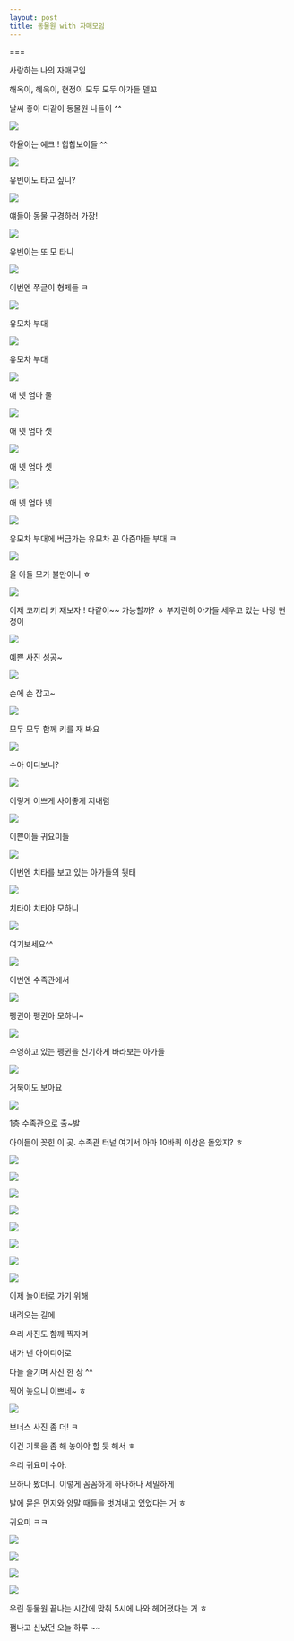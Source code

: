 ```yaml
---
layout: post
title: 동물원 with 자매모임
---
```

===

사랑하는 나의 자매모임

해옥이, 혜욱이, 현정이 모두 모두 아가들 델꼬

날씨 좋아 다같이 동물원 나들이 ^^

![](https://dl.dropboxusercontent.com/u/9792864/150428%20%EB%8F%99%EB%AC%BC%EC%9B%90%20with%20%EC%A7%80%EB%82%98%2C%20%ED%95%98%EC%9C%A8%2C%20%EC%88%98%EC%95%84/DSC00404.JPG)

하율이는 예크 ! 힙합보이들 ^^

![](https://dl.dropboxusercontent.com/u/9792864/150428%20%EB%8F%99%EB%AC%BC%EC%9B%90%20with%20%EC%A7%80%EB%82%98%2C%20%ED%95%98%EC%9C%A8%2C%20%EC%88%98%EC%95%84/DSC00405.JPG)

유빈이도 타고 싶니?

![](https://dl.dropboxusercontent.com/u/9792864/150428%20%EB%8F%99%EB%AC%BC%EC%9B%90%20with%20%EC%A7%80%EB%82%98%2C%20%ED%95%98%EC%9C%A8%2C%20%EC%88%98%EC%95%84/DSC00408.JPG)

얘들아 동물 구경하러 가장!

![](https://dl.dropboxusercontent.com/u/9792864/150428%20%EB%8F%99%EB%AC%BC%EC%9B%90%20with%20%EC%A7%80%EB%82%98%2C%20%ED%95%98%EC%9C%A8%2C%20%EC%88%98%EC%95%84/IMG_3269.JPG)

유빈이는 또 모 타니

![](https://dl.dropboxusercontent.com/u/9792864/150428%20%EB%8F%99%EB%AC%BC%EC%9B%90%20with%20%EC%A7%80%EB%82%98%2C%20%ED%95%98%EC%9C%A8%2C%20%EC%88%98%EC%95%84/DSC00409.JPG)

이번엔 쭈글이 형제들 ㅋ

![](https://dl.dropboxusercontent.com/u/9792864/150428%20%EB%8F%99%EB%AC%BC%EC%9B%90%20with%20%EC%A7%80%EB%82%98%2C%20%ED%95%98%EC%9C%A8%2C%20%EC%88%98%EC%95%84/DSC00411.JPG)

유모차 부대

![](https://dl.dropboxusercontent.com/u/9792864/150428%20%EB%8F%99%EB%AC%BC%EC%9B%90%20with%20%EC%A7%80%EB%82%98%2C%20%ED%95%98%EC%9C%A8%2C%20%EC%88%98%EC%95%84/IMG_3271.JPG)

유모차 부대

![](https://dl.dropboxusercontent.com/u/9792864/150428%20%EB%8F%99%EB%AC%BC%EC%9B%90%20with%20%EC%A7%80%EB%82%98%2C%20%ED%95%98%EC%9C%A8%2C%20%EC%88%98%EC%95%84/IMG_3276.JPG)

애 넷 엄마 둘

![](https://dl.dropboxusercontent.com/u/9792864/150428%20%EB%8F%99%EB%AC%BC%EC%9B%90%20with%20%EC%A7%80%EB%82%98%2C%20%ED%95%98%EC%9C%A8%2C%20%EC%88%98%EC%95%84/IMG_3278.JPG)

애 넷 엄마 셋

![](https://dl.dropboxusercontent.com/u/9792864/150428%20%EB%8F%99%EB%AC%BC%EC%9B%90%20with%20%EC%A7%80%EB%82%98%2C%20%ED%95%98%EC%9C%A8%2C%20%EC%88%98%EC%95%84/DSC00413.JPG)

애 넷 엄마 셋

![](https://dl.dropboxusercontent.com/u/9792864/150428%20%EB%8F%99%EB%AC%BC%EC%9B%90%20with%20%EC%A7%80%EB%82%98%2C%20%ED%95%98%EC%9C%A8%2C%20%EC%88%98%EC%95%84/DSC00414.JPG)

애 넷 엄마 넷

![](https://dl.dropboxusercontent.com/u/9792864/150428%20%EB%8F%99%EB%AC%BC%EC%9B%90%20with%20%EC%A7%80%EB%82%98%2C%20%ED%95%98%EC%9C%A8%2C%20%EC%88%98%EC%95%84/DSC00415.JPG)

유모차 부대에 버금가는 유모차 끈 아줌마들 부대 ㅋ

![](https://dl.dropboxusercontent.com/u/9792864/150428%20%EB%8F%99%EB%AC%BC%EC%9B%90%20with%20%EC%A7%80%EB%82%98%2C%20%ED%95%98%EC%9C%A8%2C%20%EC%88%98%EC%95%84/DSC00418.JPG)

울 아들 모가 불만이니 ㅎ

![](https://dl.dropboxusercontent.com/u/9792864/150428%20%EB%8F%99%EB%AC%BC%EC%9B%90%20with%20%EC%A7%80%EB%82%98%2C%20%ED%95%98%EC%9C%A8%2C%20%EC%88%98%EC%95%84/IMG_3280.JPG)

이제 코끼리 키 재보자 ! 다같이~~ 가능할까? ㅎ 
부지런히 아가들 세우고 있는 나랑 현정이

![](https://dl.dropboxusercontent.com/u/9792864/150428%20%EB%8F%99%EB%AC%BC%EC%9B%90%20with%20%EC%A7%80%EB%82%98%2C%20%ED%95%98%EC%9C%A8%2C%20%EC%88%98%EC%95%84/DSC00422.JPG)

예쁜 사진 성공~

![](https://dl.dropboxusercontent.com/u/9792864/150428%20%EB%8F%99%EB%AC%BC%EC%9B%90%20with%20%EC%A7%80%EB%82%98%2C%20%ED%95%98%EC%9C%A8%2C%20%EC%88%98%EC%95%84/DSC00424.JPG)

손에 손 잡고~

![](https://dl.dropboxusercontent.com/u/9792864/150428%20%EB%8F%99%EB%AC%BC%EC%9B%90%20with%20%EC%A7%80%EB%82%98%2C%20%ED%95%98%EC%9C%A8%2C%20%EC%88%98%EC%95%84/DSC00425.JPG)

모두 모두 함께 키를 재 봐요

![](https://dl.dropboxusercontent.com/u/9792864/150428%20%EB%8F%99%EB%AC%BC%EC%9B%90%20with%20%EC%A7%80%EB%82%98%2C%20%ED%95%98%EC%9C%A8%2C%20%EC%88%98%EC%95%84/DSC00427.JPG)

수아 어디보니?

![](https://dl.dropboxusercontent.com/u/9792864/150428%20%EB%8F%99%EB%AC%BC%EC%9B%90%20with%20%EC%A7%80%EB%82%98%2C%20%ED%95%98%EC%9C%A8%2C%20%EC%88%98%EC%95%84/DSC00428.JPG)

이렇게 이쁘게 사이좋게 지내렴

![](https://dl.dropboxusercontent.com/u/9792864/150428%20%EB%8F%99%EB%AC%BC%EC%9B%90%20with%20%EC%A7%80%EB%82%98%2C%20%ED%95%98%EC%9C%A8%2C%20%EC%88%98%EC%95%84/DSC00429.JPG)

이쁜이들 귀요미들

![](https://dl.dropboxusercontent.com/u/9792864/150428%20%EB%8F%99%EB%AC%BC%EC%9B%90%20with%20%EC%A7%80%EB%82%98%2C%20%ED%95%98%EC%9C%A8%2C%20%EC%88%98%EC%95%84/DSC00430.JPG)

이번엔 치타를 보고 있는 아가들의 뒷태

![](https://dl.dropboxusercontent.com/u/9792864/150428%20%EB%8F%99%EB%AC%BC%EC%9B%90%20with%20%EC%A7%80%EB%82%98%2C%20%ED%95%98%EC%9C%A8%2C%20%EC%88%98%EC%95%84/IMG_3294.JPG)

치타야 치타야 모하니

![](https://dl.dropboxusercontent.com/u/9792864/150428%20%EB%8F%99%EB%AC%BC%EC%9B%90%20with%20%EC%A7%80%EB%82%98%2C%20%ED%95%98%EC%9C%A8%2C%20%EC%88%98%EC%95%84/IMG_3295.JPG)

여기보세요^^

![](https://dl.dropboxusercontent.com/u/9792864/150428%20%EB%8F%99%EB%AC%BC%EC%9B%90%20with%20%EC%A7%80%EB%82%98%2C%20%ED%95%98%EC%9C%A8%2C%20%EC%88%98%EC%95%84/DSC00436.JPG)

이번엔 수족관에서

![](https://dl.dropboxusercontent.com/u/9792864/150428%20%EB%8F%99%EB%AC%BC%EC%9B%90%20with%20%EC%A7%80%EB%82%98%2C%20%ED%95%98%EC%9C%A8%2C%20%EC%88%98%EC%95%84/DSC00438.JPG)

펭귄아 펭귄아 모하니~ 

![](https://dl.dropboxusercontent.com/u/9792864/150428%20%EB%8F%99%EB%AC%BC%EC%9B%90%20with%20%EC%A7%80%EB%82%98%2C%20%ED%95%98%EC%9C%A8%2C%20%EC%88%98%EC%95%84/IMG_3316.JPG)

수영하고 있는 펭귄을 신기하게 바라보는 아가들

![](https://dl.dropboxusercontent.com/u/9792864/150428%20%EB%8F%99%EB%AC%BC%EC%9B%90%20with%20%EC%A7%80%EB%82%98%2C%20%ED%95%98%EC%9C%A8%2C%20%EC%88%98%EC%95%84/IMG_3304.JPG)

거북이도 보아요

![](https://dl.dropboxusercontent.com/u/9792864/150428%20%EB%8F%99%EB%AC%BC%EC%9B%90%20with%20%EC%A7%80%EB%82%98%2C%20%ED%95%98%EC%9C%A8%2C%20%EC%88%98%EC%95%84/DSC00446.JPG)

1층 수족관으로 출~발


아이들이 꽂힌 이 곳. 
수족관 터널
여기서 아마 10바퀴 이상은 돌았지? ㅎ

![](https://dl.dropboxusercontent.com/u/9792864/150428%20%EB%8F%99%EB%AC%BC%EC%9B%90%20with%20%EC%A7%80%EB%82%98%2C%20%ED%95%98%EC%9C%A8%2C%20%EC%88%98%EC%95%84/DSC00450.JPG)


![](https://dl.dropboxusercontent.com/u/9792864/150428%20%EB%8F%99%EB%AC%BC%EC%9B%90%20with%20%EC%A7%80%EB%82%98%2C%20%ED%95%98%EC%9C%A8%2C%20%EC%88%98%EC%95%84/DSC00451.JPG)


![](https://dl.dropboxusercontent.com/u/9792864/150428%20%EB%8F%99%EB%AC%BC%EC%9B%90%20with%20%EC%A7%80%EB%82%98%2C%20%ED%95%98%EC%9C%A8%2C%20%EC%88%98%EC%95%84/DSC00452.JPG)


![](https://dl.dropboxusercontent.com/u/9792864/150428%20%EB%8F%99%EB%AC%BC%EC%9B%90%20with%20%EC%A7%80%EB%82%98%2C%20%ED%95%98%EC%9C%A8%2C%20%EC%88%98%EC%95%84/DSC00454.JPG)


![](https://dl.dropboxusercontent.com/u/9792864/150428%20%EB%8F%99%EB%AC%BC%EC%9B%90%20with%20%EC%A7%80%EB%82%98%2C%20%ED%95%98%EC%9C%A8%2C%20%EC%88%98%EC%95%84/DSC00462.JPG)


![](https://dl.dropboxusercontent.com/u/9792864/150428%20%EB%8F%99%EB%AC%BC%EC%9B%90%20with%20%EC%A7%80%EB%82%98%2C%20%ED%95%98%EC%9C%A8%2C%20%EC%88%98%EC%95%84/IMG_3332.JPG)


![](https://dl.dropboxusercontent.com/u/9792864/150428%20%EB%8F%99%EB%AC%BC%EC%9B%90%20with%20%EC%A7%80%EB%82%98%2C%20%ED%95%98%EC%9C%A8%2C%20%EC%88%98%EC%95%84/IMG_3333.JPG)


![](https://dl.dropboxusercontent.com/u/9792864/150428%20%EB%8F%99%EB%AC%BC%EC%9B%90%20with%20%EC%A7%80%EB%82%98%2C%20%ED%95%98%EC%9C%A8%2C%20%EC%88%98%EC%95%84/DSC00467.JPG)


이제 놀이터로 가기 위해 

내려오는 길에

우리 사진도 함께 찍자며

내가 낸 아이디어로 

다들 즐기며 사진 한 장 ^^

찍어 놓으니 이쁘네~ ㅎ

![](https://dl.dropboxusercontent.com/u/9792864/150428%20%EB%8F%99%EB%AC%BC%EC%9B%90%20with%20%EC%A7%80%EB%82%98%2C%20%ED%95%98%EC%9C%A8%2C%20%EC%88%98%EC%95%84/DSC00471.JPG)



보너스 사진 좀 더! ㅋ

이건 기록을 좀 해 놓아야 할 듯 해서 ㅎ

우리 귀요미 수아. 

모하나 봤더니. 이렇게 꼼꼼하게 하나하나 세밀하게

발에 묻은 먼지와 양말 때들을 벗겨내고 있었다는 거 ㅎ

귀요미 ㅋㅋ

![](https://dl.dropboxusercontent.com/u/9792864/150428%20%EB%8F%99%EB%AC%BC%EC%9B%90%20with%20%EC%A7%80%EB%82%98%2C%20%ED%95%98%EC%9C%A8%2C%20%EC%88%98%EC%95%84/DSC00472.JPG)


![](https://dl.dropboxusercontent.com/u/9792864/150428%20%EB%8F%99%EB%AC%BC%EC%9B%90%20with%20%EC%A7%80%EB%82%98%2C%20%ED%95%98%EC%9C%A8%2C%20%EC%88%98%EC%95%84/DSC00473.JPG)


![](https://dl.dropboxusercontent.com/u/9792864/150428%20%EB%8F%99%EB%AC%BC%EC%9B%90%20with%20%EC%A7%80%EB%82%98%2C%20%ED%95%98%EC%9C%A8%2C%20%EC%88%98%EC%95%84/DSC00475.JPG)


![](https://dl.dropboxusercontent.com/u/9792864/150428%20%EB%8F%99%EB%AC%BC%EC%9B%90%20with%20%EC%A7%80%EB%82%98%2C%20%ED%95%98%EC%9C%A8%2C%20%EC%88%98%EC%95%84/DSC00476.JPG)


우린 동물원 끝나는 시간에 맞춰 5시에 나와 헤어졌다는 거 ㅎ

잼나고 신났던 오늘 하루 ~~

